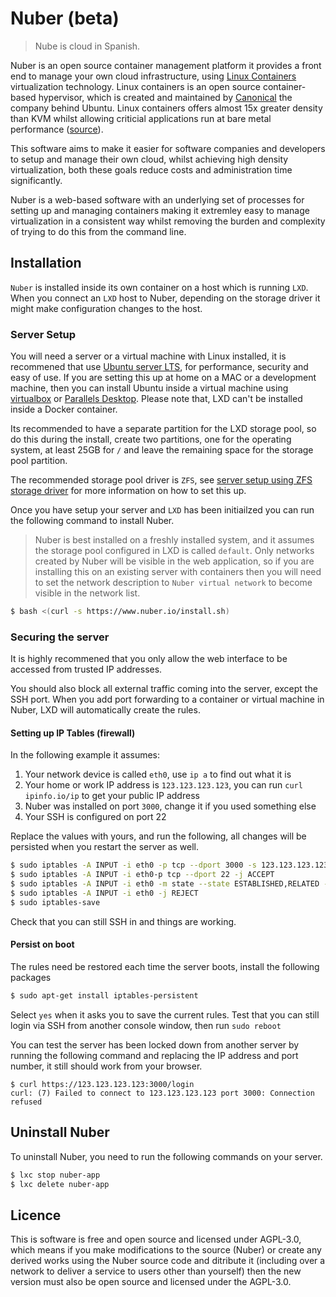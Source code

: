# Nuber (beta)

> Nube is cloud in Spanish.

Nuber is an open source container management platform it provides a front end to manage your own cloud infrastructure, using [Linux Containers](https://linuxcontainers.org/) virtualization technology. Linux containers is an open source container-based hypervisor, which is created and maintained by [Canonical](https://canonical.com/) the company behind Ubuntu. Linux containers offers almost 15x greater density than KVM whilst allowing criticial applications run at bare metal performance ([source](https://ubuntu.com/blog/lxd-crushes-kvm-in-density-and-speed)).

This software aims to make it easier for software companies and developers to setup and manage their own cloud, whilst achieving high density virtualization, both these goals reduce costs and administration time significantly.

Nuber is a web-based software with an underlying set of processes for setting up and managing containers making it extremley easy to manage virtualization in a consistent way whilst removing the burden and complexity of trying to do this from the command line.

## Installation

`Nuber` is installed inside its own container on a host which is running `LXD`. When you connect an `LXD` host to Nuber, depending on the storage driver it might make configuration changes to the host.

### Server Setup

You will need a server or a virtual machine with Linux installed, it is recommened that use [Ubuntu server LTS](https://ubuntu.com/download/server), for performance, security and easy of use. If you are setting this up at home on a MAC or a development machine, then you can install Ubuntu inside a virtual machine using [virtualbox](https://www.virtualbox.org/) or [Parallels Desktop](https://www.parallels.com/uk/products/desktop/). Please note that, LXD can't be installed inside a Docker container.

Its recommended to have a separate partition for the LXD storage pool, so do this during the install, create two partitions, one for the operating system, at least 25GB for `/` and leave the remaining space for the storage pool partition.

The recommended storage pool driver is `ZFS`, see [server setup using ZFS storage driver](docs/lxd/ubuntu-zfs.md) for more information on how to set this up.

Once you have setup your server and `LXD` has been initiailzed you can run the following command to install Nuber.

> Nuber is best installed on a freshly installed system, and it assumes the storage pool configured in LXD is called `default`. Only networks created by Nuber will be visible in the web application, so if you are installing this on an existing server with containers then you will need to set the network description to `Nuber virtual network` to become visible in the network list.

```bash
$ bash <(curl -s https://www.nuber.io/install.sh)
```

### Securing the server

It is highly recommened that you only allow the web interface to be accessed from trusted IP addresses.

You should also block all external traffic coming into the server, except the SSH port. When you add port forwarding to a container or virtual machine in Nuber, LXD will automatically create the rules.

#### Setting up IP Tables (firewall)

In the following example it assumes:

1. Your network device is called `eth0`, use `ip a` to find out what it is
2. Your home or work IP address is `123.123.123.123`, you can run `curl ipinfo.io/ip` to get your public IP address
3. Nuber was installed on port `3000`, change it if you used something else
4. Your SSH is configured on port 22

Replace the values with yours, and run the following, all changes will be persisted when you restart the server as well.

```bash
$ sudo iptables -A INPUT -i eth0 -p tcp --dport 3000 -s 123.123.123.123 -j ACCEPT
$ sudo iptables -A INPUT -i eth0-p tcp --dport 22 -j ACCEPT
$ sudo iptables -A INPUT -i eth0 -m state --state ESTABLISHED,RELATED -j ACCEPT
$ sudo iptables -A INPUT -i eth0 -j REJECT
$ sudo iptables-save
```

Check that you can still SSH in and things are working.

#### Persist on boot

The rules need be restored each time the server boots, install the following packages

```bash
$ sudo apt-get install iptables-persistent
```

Select `yes` when it asks you to save the current rules. Test that you can still login via SSH from another console window, then run `sudo reboot`

You can test the server has been locked down from another server by running the following command and replacing the IP address and port number, it still should work from your browser.

```
$ curl https://123.123.123.123:3000/login
curl: (7) Failed to connect to 123.123.123.123 port 3000: Connection refused
```

## Uninstall Nuber

To uninstall Nuber, you need to run the following commands on your server.

```bash
$ lxc stop nuber-app
$ lxc delete nuber-app
```

## Licence

This is software is free and open source and licensed under AGPL-3.0, which means if you make modifications
to the source (Nuber) or create any derived works using the Nuber source code and ditribute it (including over a network to deliver a service to users other than yourself) then the new version must also be open source and licensed under the AGPL-3.0.
